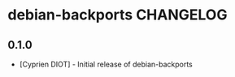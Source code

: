 debian-backports CHANGELOG
==========================

0.1.0
-----
- [Cyprien DIOT] - Initial release of debian-backports
